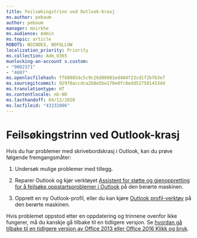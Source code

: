 ```yaml
---
title: Feilsøkingstrinn ved Outlook-krasj
ms.author: pebaum
author: pebaum
manager: mnirkhe
ms.audience: Admin
ms.topic: article
ROBOTS: NOINDEX, NOFOLLOW
localization_priority: Priority
ms.collection: Adm_O365
munlocking-an-account s.custom:
- "9002371"
- "4607"
ms.openlocfilehash: ff68085dc5c9c26d86981ed404f23cd1f2bf63e7
ms.sourcegitcommit: 929f8accdca2b8e5be170e0fc8edd527581453d4
ms.translationtype: HT
ms.contentlocale: nb-NO
ms.lasthandoff: 04/12/2020
ms.locfileid: "43232806"
---
```

# <a name="outlook-crash-troubleshooting-steps"></a>Feilsøkingstrinn ved Outlook-krasj

Hvis du har problemer med skrivebordskrasj i Outlook, kan du prøve følgende fremgangsmåter:

1. Undersøk mulige problemer med tillegg.

2. Reparer Outlook og kjør verktøyet [Assistent for støtte og gjenoppretting for å feilsøke oppstartsproblemer i Outlook](https://aka.ms/SaRA-OutlookWontStart) på den berørte maskinen.

3. Opprett en ny Outlook-profil, eller du kan kjøre [Outlook profil-verktøy](https://aka.ms/SaRA-OutlookSetupProfile) på den berørte maskinen.

Hvis problemet oppstod etter en oppdatering og trinnene ovenfor ikke fungerer, må du kanskje gå tilbake til en tidligere versjon.  Se [hvordan gå tilbake til en tidligere versjon av Office 2013 eller Office 2016 Klikk og bruk](https://support.microsoft.com/help/2770432).
